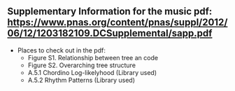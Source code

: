 ## Supplementary Information for the music pdf: https://www.pnas.org/content/pnas/suppl/2012/06/12/1203182109.DCSupplemental/sapp.pdf
* Places to check out in the pdf:
  * Figure S1. Relationship between tree an code
  * Figure S2. Overarching tree structure
  * A.5.1 Chordino Log-likelyhood (Library used)
  * A.5.2 Rhythm Patterns (Library used)

